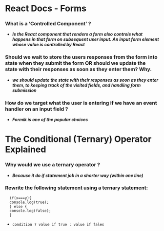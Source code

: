 # React Docs - Forms 

### What is a ‘Controlled Component’ ?

* ***Is the React component that renders a form also controls what happens in that form on subsequent user input. An input form element whose value is controlled by React***

### Should we wait to store the users responses from the form into state when they submit the form OR should we update the state with their responses as soon as they enter them? Why. 

* ***we should update the state with their responses as soon as they enter them, to  keeping track of the visited fields, and handling form submission*** 

### How do we target what the user is entering if we have an event handler on an input field ? 

* ***Formik is one of the popular choices*** 

# The Conditional (Ternary) Operator Explained 

### Why would we use a ternary operator ? 

* ***Because it do if statement job in a shorter way (within one line)***

    
    
    
### Rewrite the following statement using a ternary statement: 
    
      if(x===y){
      console.log(true);
      } else {
      console.log(false);
      }

*     condition ? value if true : value if fales 

